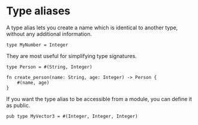 # Type aliases

A type alias lets you create a name which is identical to
another type, without any additional information.

```aiken
type MyNumber = Integer
```

They are most useful for simplifying type signatures.

```aiken
type Person = #(String, Integer)

fn create_person(name: String, age: Integer) -> Person {
    #(name, age)
}
```

If you want the type alias to be accessible from a module, you can define it as public.

```
pub type MyVector3 = #(Integer, Integer, Integer)
```
